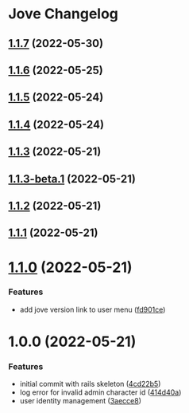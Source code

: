 # Jove Changelog

## [1.1.7](https://github.com/bokoboshahni/jove/compare/v1.1.6...v1.1.7) (2022-05-30)

## [1.1.6](https://github.com/bokoboshahni/jove/compare/v1.1.5...v1.1.6) (2022-05-25)

## [1.1.5](https://github.com/bokoboshahni/jove/compare/v1.1.4...v1.1.5) (2022-05-24)

## [1.1.4](https://github.com/bokoboshahni/jove/compare/v1.1.3...v1.1.4) (2022-05-24)

## [1.1.3](https://github.com/bokoboshahni/jove/compare/v1.1.2...v1.1.3) (2022-05-21)

## [1.1.3-beta.1](https://github.com/bokoboshahni/jove/compare/v1.1.2...v1.1.3-beta.1) (2022-05-21)

## [1.1.2](https://github.com/bokoboshahni/jove/compare/v1.1.1...v1.1.2) (2022-05-21)

## [1.1.1](https://github.com/bokoboshahni/jove/compare/v1.1.0...v1.1.1) (2022-05-21)

# [1.1.0](https://github.com/bokoboshahni/jove/compare/v1.0.0...v1.1.0) (2022-05-21)


### Features

* add jove version link to user menu ([fd901ce](https://github.com/bokoboshahni/jove/commit/fd901ce21e8953975c7b46f382f9a79f2bbdc2d4))

# 1.0.0 (2022-05-21)


### Features

* initial commit with rails skeleton ([4cd22b5](https://github.com/bokoboshahni/jove/commit/4cd22b5d86b7db8d7b63720edf032036dd6336ec))
* log error for invalid admin character id ([414d40a](https://github.com/bokoboshahni/jove/commit/414d40a072d3c07b7501b3da503658d99d95f73d))
* user identity management ([3aecce8](https://github.com/bokoboshahni/jove/commit/3aecce854ea802a5223c17d79277ef1db0ed3be6))
